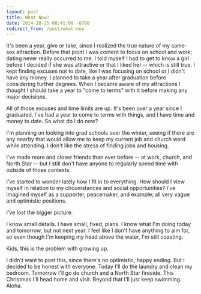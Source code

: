 ```yaml
---
layout: post
title: What Now?
date: 2014-10-25 08:41:00 -0700
redirect_from: /post/what-now
---
```


It's been a year, give or take, since I realized the true nature of my same-sex attraction. Before that point I was content to focus on school and work; dating never really occurred to me. I told myself I had to get to know a girl before I decided if she was attractive or that I liked her -- which is still true. I kept finding excuses not to date, like I was focusing on school or I didn't have any money. I planned to take a year after graduation before considering further degrees. When I became aware of my attractions I thought I should take a year to "come to terms" with it before making any major decisions.

All of those excuses and time limits are up. It's been over a year since I graduated, I've had a year to come to terms with things, and I have time and money to date. So what do I do now?

I'm planning on looking into grad schools over the winter, seeing if there are any nearby that would allow me to keep my current job and church ward while attending. I don't like the stress of finding jobs and housing.

I've made more and closer friends than ever before -- at work, church, and North Star -- but I still don't have anyone to regularly spend time with outside of those contexts.

I've started to wonder lately how I fit in to everything. How should I view myself in relation to my circumstances and social opportunities? I've imagined myself as a supporter, peacemaker, and example; all very vague and optimistic positions.

I've lost the bigger picture.

I know small details. I have small, fixed, plans. I know what I'm doing today and tomorrow, but not next year. I feel like I don't have anything to aim for, so even though I'm keeping my head above the water, I'm still coasting.

Kids, this is the problem with growing up.

I didn't want to post this, since there's no optimistic, happy ending. But I decided to be honest with everyone. Today I'll do the laundry and clean my bedroom. Tomorrow I'll go do church and a North Star fireside. This Christmas I'll head home and visit. Beyond that I'll just keep swimming. Aloha.
